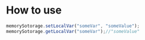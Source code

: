# How to use

```javascript
memorySotorage.setLocalVar("someVar", "someValue");
memorySotorage.getLocalVar("someVar");//"someValue"
```
